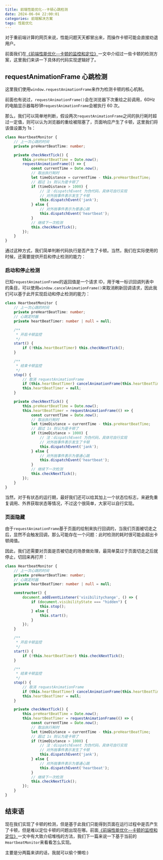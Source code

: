 ```yaml
---
title: 前端性能优化--卡顿心跳检测
date: 2024-06-04 22:00:01
categories: 前端解决方案
tags: 性能优化
---
```


对于重前端计算的网页来说，性能问题天天都冒出来，而操作卡顿可能会直接劝退用户。

<!--more-->

前面我们在[《前端性能优化--卡顿的监控和定位》](https://godbasin.github.io/2024/01/21/front-end-performance-no-response-solution/)一文中介绍过一些卡顿的检测方案，这里我们来讲一下具体的代码实现逻辑好了。

## requestAnimationFrame 心跳检测

这里我们使用`window.requestAnimationFrame`来作为检测卡顿的核心机制。

前面也有说过，`requestAnimationFrame()`会在浏览器下次重绘之前调用，60Hz 的电脑显示器每秒钟`requestAnimationFrame`会被执行 60 次。

那么，我们可以简单地判断，假设两次`requestAnimationFrame`之间的执行耗时超过一定值，则可以认为浏览器的重绘被阻塞了，页面响应产生了卡顿，这里我们将该值设置为 1s：

``` ts
class HeartbeatMonitor {
    // 上一次心跳的时间
    private preHeartBeatTime: number;

    private checkNextTick() {
        this.preHeartBeatTime = Date.now();
        requestAnimationFrame(() => {
            const currentTime = Date.now();
            // 取出执行耗时
            let timeDistance = currentTime - this.preHeartBeatTime;
            // 超过 1s 则认为是卡顿了
            if (timeDistance > 1000) {
                // 注：dispatchEvent 为伪代码，具体可自行实现
                // 对外抛事件表示发生了卡顿
                this.dispatchEvent('jank');
            } else {
                // 对外抛事件表示为普通心跳
                this.dispatchEvent('heartbeat');
            }
            // 继续下一次检测
            this.checkNextTick();
        });
    }
}
```

通过这种方式，我们简单判断代码执行是否产生了卡顿。当然，我们在实际使用的时候，还需要提供开启和停止检测的能力：

### 启动和停止检测

已知`requestAnimationFrame`的返回值是一个请求 ID，用于唯一标识回调列表中的条目，可以使用`window.cancelAnimationFrame()`来取消刷新回调请求，因此我们可以基于此开实现启动和停止检测的能力：

``` ts
class HeartbeatMonitor {
    // 上一次心跳的时间
    private preHeartBeatTime: number;
    // 心跳定时器
    private heartBeatTimer: number | null = null;

    /**
     * 开启卡顿监控
     */
    start() {
        if (!this.heartBeatTimer) this.checkNextTick();
    }

    /**
     * 结束卡顿监控
     */
    stop() {
        // 取消 requestAnimationFrame
        if (this.heartBeatTimer) cancelAnimationFrame(this.heartBeatTimer);
        this.heartBeatTimer = null;
    }

    private checkNextTick() {
        this.preHeartBeatTime = Date.now();
        this.heartBeatTimer = requestAnimationFrame(() => {
            const currentTime = Date.now();
            // 取出执行耗时
            let timeDistance = currentTime - this.preHeartBeatTime;
            // 超过 1s 则认为是卡顿了
            if (timeDistance > 1000) {
                // 注：dispatchEvent 为伪代码，具体可自行实现
                // 对外抛事件表示发生了卡顿
                this.dispatchEvent('jank');
            } else {
                // 对外抛事件表示为普通心跳
                this.dispatchEvent('heartbeat');
            }
            // 继续下一次检测
            this.checkNextTick();
        });
    }
}
```

当然，对于有状态的运行期，最好我们还可以给其加上一个状态位标志，来避免重复调用、外界获取状态等情况，不过这个很简单，大家可以自行实现。

### 页面隐藏

由于`requestAnimationFrame`基于页面的绘制来执行回调的，当我们页面被切走之后，显然不会触发回调，那么可能存在一个问题：此时检测的耗时很可能会超出卡顿阈值。

因此，我们还需要对页面是否被切走的场景做处理，最简单莫过于页面切走之后就停止，切回来再打开：

``` ts
class HeartbeatMonitor {
    // 上一次心跳的时间
    private preHeartBeatTime: number;
    // 心跳定时器
    private heartBeatTimer: number | null = null;

    constructor() {
        document.addEventListener('visibilitychange', () => {
            if (document.visibilityState === "hidden") {
                this.stop();
            } else {
                this.start();
            }
        });
    }    

    /**
     * 开启卡顿监控
     */
    start() {
        if (!this.heartBeatTimer) this.checkNextTick();
    }

    /**
     * 结束卡顿监控
     */
    stop() {
        // 取消 requestAnimationFrame
        if (this.heartBeatTimer) cancelAnimationFrame(this.heartBeatTimer);
        this.heartBeatTimer = null;
    }

    private checkNextTick() {
        this.preHeartBeatTime = Date.now();
        this.heartBeatTimer = requestAnimationFrame(() => {
            const currentTime = Date.now();
            // 取出执行耗时
            let timeDistance = currentTime - this.preHeartBeatTime;
            // 超过 1s 则认为是卡顿了
            if (timeDistance > 1000) {
                // 注：dispatchEvent 为伪代码，具体可自行实现
                // 对外抛事件表示发生了卡顿
                this.dispatchEvent('jank');
            } else {
                // 对外抛事件表示为普通心跳
                this.dispatchEvent('heartbeat');
            }
            // 继续下一次检测
            this.checkNextTick();
        });
    }
}
```

## 结束语
现在我们实现了卡顿的检测，但是基于此我们只能得到页面在运行过程中是否产生了卡顿，但是难以定位卡顿的问题出现在哪。前面[《前端性能优化--卡顿的监控和定位》](https://godbasin.github.io/2024/01/21/front-end-performance-no-response-solution/)一文中有大致介绍堆栈的方法，我们下一篇来说一下基于当前的`HeartbeatMonitor`来看看怎么实现。

主要是分两篇来讲的话，我就可以偷个懒啦:)